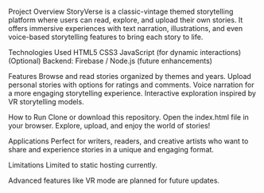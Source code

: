 Project Overview
StoryVerse is a classic-vintage themed storytelling platform where users can read, explore, and upload their own stories. It offers immersive experiences with text narration, illustrations, and even voice-based storytelling features to bring each story to life.

Technologies Used
HTML5
CSS3
JavaScript (for dynamic interactions)
(Optional) Backend: Firebase / Node.js (future enhancements)

Features
Browse and read stories organized by themes and years.
Upload personal stories with options for ratings and comments.
Voice narration for a more engaging storytelling experience.
Interactive exploration inspired by VR storytelling models.

 How to Run
Clone or download this repository.
Open the index.html file in your browser.
Explore, upload, and enjoy the world of stories!


 Applications
Perfect for writers, readers, and creative artists who want to share and experience stories in a unique and engaging format.

Limitations
Limited to static hosting currently.

Advanced features like VR mode are planned for future updates.

